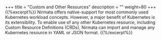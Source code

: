 +++
title = "Custom and Other Resources"
description = ""
weight=80
+++
{{%excerpt%}}
Nirmata offers native-support for most commonly used Kubernetes workload
concepts. However, a major benefit of Kubernetes is its extensibility.
To enable use of any other Kubernetes resource, including Custom
Resource Definitions (CRDs), Nirmata can import and manage any Kubernetes
resource in YAML or JSON format.
{{%/excerpt%}}
